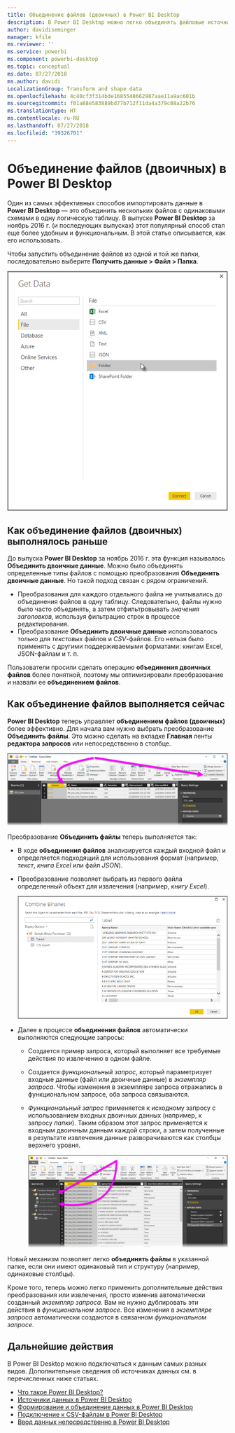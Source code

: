 ```yaml
---
title: Объединение файлов (двоичных) в Power BI Desktop
description: В Power BI Desktop можно легко объединять файловые источники (двоичных) данных.
author: davidiseminger
manager: kfile
ms.reviewer: ''
ms.service: powerbi
ms.component: powerbi-desktop
ms.topic: conceptual
ms.date: 07/27/2018
ms.author: davidi
LocalizationGroup: Transform and shape data
ms.openlocfilehash: 4c40cf3f314bde1685548662987aae11a9ac601b
ms.sourcegitcommit: f01a88e583889bd77b712f11da4a379c88a22b76
ms.translationtype: HT
ms.contentlocale: ru-RU
ms.lasthandoff: 07/27/2018
ms.locfileid: "39326701"
---
```

# <a name="combine-files-binaries-in-power-bi-desktop"></a>Объединение файлов (двоичных) в Power BI Desktop
Один из самых эффективных способов импортировать данные в **Power BI Desktop** — это объединить нескольких файлов с одинаковыми схемами в одну логическую таблицу. В выпуске **Power BI Desktop** за ноябрь 2016 г. (и последующих выпусках) этот популярный способ стал еще более удобным и функциональным. В этой статье описывается, как его использовать.

Чтобы запустить объединение файлов из одной и той же папки, последовательно выберите **Получить данные > Файл > Папка**.

![](media/desktop-combine-binaries/combine-binaries_1.png)

## <a name="previous-combine-files-binaries-behavior"></a>Как объединение файлов (двоичных) выполнялось раньше
До выпуска **Power BI Desktop** за ноябрь 2016 г. эта функция называлась **Объединить двоичные данные**. Можно было объединять определенные типы файлов с помощью преобразования **Объединить двоичные данные**. Но такой подход связан с рядом ограничений.

* Преобразования для каждого отдельного файла не учитывались до объединения файлов в одну таблицу. Следовательно, файлы нужно было часто объединять, а затем отфильтровывать *значения заголовков*, используя фильтрацию строк в процессе редактирования.
* Преобразование **Объединить двоичные данные** использовалось только для *текстовых* файлов и *CSV*-файлов. Его нельзя было применять с другими поддерживаемыми форматами: книгам Excel, JSON-файлам и т. п.

Пользователи просили сделать операцию **объединения двоичных файлов** более понятной, поэтому мы оптимизировали преобразование и назвали ее **объединением файлов**.

## <a name="current-combine-files-behavior"></a>Как объединение файлов выполняется сейчас
**Power BI Desktop** теперь управляет **объединением файлов (двоичных)** более эффективно. Для начала вам нужно выбрать преобразование **Объединить файлы**. Это можно сделать на вкладке **Главная** ленты **редактора запросов** или непосредственно в столбце.

![](media/desktop-combine-binaries/combine-binaries_2a.png)

Преобразование **Объединить файлы** теперь выполняется так:

* В ходе **объединения файлов** анализируется каждый входной файл и определяется подходящий для использования формат (например, *текст*, *книга Excel* или файл *JSON*).
* Преобразование позволяет выбрать из первого файла определенный объект для извлечения (например, *книгу Excel*).
  
  ![](media/desktop-combine-binaries/combine-binaries_3.png)
* Далее в процессе **объединения файлов** автоматически выполняются следующие запросы:
  
  * Создается пример запроса, который выполняет все требуемые действия по извлечению в одном файле.
  * Создается *функциональный запрос*, который параметризует входные данные (файл или двоичные данные) в *экземпляр запроса*. Чтобы изменения в экземпляре запроса отражались в функциональном запросе, оба запроса связываются.
  * *Функциональный запрос* применяется к исходному запросу с использованием входных двоичных данных (например, к запросу *папки*). Таким образом этот запрос применяется к входным двоичным данным каждой строки, а затем полученные в результате извлечения данные разворачиваются как столбцы верхнего уровня.
    
    ![](media/desktop-combine-binaries/combine-binaries_4.png)

Новый механизм позволяет легко **объединять файлы** в указанной папке, если они имеют одинаковый тип и структуру (например, одинаковые столбцы).

Кроме того, теперь можно легко применить дополнительные действия преобразования или извлечения, просто изменив автоматически созданный *экземпляр запроса*. Вам не нужно дублировать эти действия в *функциональном запросе*. Все изменения в *экземпляре запроса* автоматически создаются в связанном *функциональном запросе*.

## <a name="next-steps"></a>Дальнейшие действия
В Power BI Desktop можно подключаться к данным самых разных видов. Дополнительные сведения об источниках данных см. в перечисленных ниже статьях.

* [Что такое Power BI Desktop?](desktop-what-is-desktop.md)
* [Источники данных в Power BI Desktop](desktop-data-sources.md)
* [Формирование и объединение данных в Power BI Desktop](desktop-shape-and-combine-data.md)
* [Подключение к CSV-файлам в Power BI Desktop](desktop-connect-csv.md)   
* [Ввод данных непосредственно в Power BI Desktop](desktop-enter-data-directly-into-desktop.md)   


